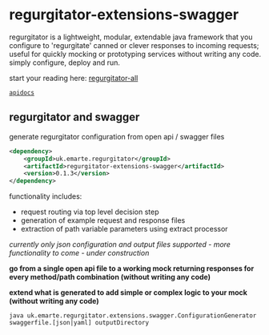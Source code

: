 # regurgitator-extensions-swagger

regurgitator is a lightweight, modular, extendable java framework that you configure to 'regurgitate' canned or clever responses to incoming requests; useful for quickly mocking or prototyping services without writing any code. simply configure, deploy and run.

start your reading here: [regurgitator-all](https://talmeym.github.io/regurgitator-all#regurgitator)

[``apidocs``](https://regurgitator.emarte.uk/apidocs/regurgitator-extensions-swagger/0.1.3/)

## regurgitator and swagger

generate regurgitator configuration from open api / swagger files

```xml
<dependency>
    <groupId>uk.emarte.regurgitator</groupId>
    <artifactId>regurgitator-extensions-swagger</artifactId>
    <version>0.1.3</version>
</dependency>
```

functionality includes:
- request routing via top level decision step
- generation of example request and response files
- extraction of path variable parameters using extract processor

*currently only json configuration and output files supported - more functionality to come - under construction*

**go from a single open api file to a working mock returning responses for every method/path combination (without writing any code)**

**extend what is generated to add simple or complex logic to your mock (without writing any code)**

```java uk.emarte.regurgitator.extensions.swagger.ConfigurationGenerator swaggerfile.[json|yaml] outputDirectory```
